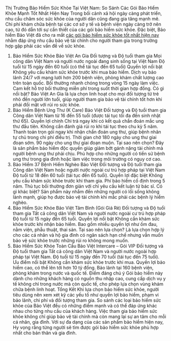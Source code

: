 Thị Trường Bảo Hiểm Sức Khỏe Tại Việt Nam: So Sánh Các Gói Bảo Hiểm Khỏe Mạnh Tốt Nhất Hiện Nay
Trong bối cảnh xã hội ngày càng phát triển, nhu cầu chăm sóc sức khỏe của người dân cũng đang gia tăng mạnh mẽ. Chi phí khám chữa bệnh tại các cơ sở y tế và bệnh viện ngày càng trở nên cao, từ đó dẫn tới sự cần thiết của các gói bảo hiểm sức khỏe. Đặc biệt, Bảo hiểm Bảo Việt đã cho ra mắt [các gói bảo hiểm sức khỏe tốt nhất hiện nay](https://baoviettructuyen.vn/tim-hieu-ve-cac-goi-bao-hiem-suc-khoe-tot-nhat-hien-nay-id766.html) nhằm đáp ứng nhu cầu bảo vệ tài chính cho người tham gia trong trường hợp gặp phải các vấn đề về sức khỏe.

1. Bảo Hiểm Sức Khỏe Bảo Việt An Gia
Đối tượng và Độ tuổi tham gia
Mọi công dân Việt Nam và người nước ngoài đang sinh sống tại Việt Nam
Độ tuổi từ 15 ngày đến 60 tuổi (có thể tái tục đến 65 tuổi)
Quyền lợi nổi bật
Không yêu cầu khám sức khỏe trước khi mua bảo hiểm.
Dịch vụ bảo lãnh 24/7 với mạng lưới hơn 200 bệnh viện, phòng khám chất lượng cao trên toàn quốc.
Bồi thường nhanh chóng trong vòng 15 ngày làm việc.
Cam kết hỗ trợ bồi thường miễn phí trong suốt thời gian hợp đồng.
Có gì nổi bật? Bảo Việt An Gia là lựa chọn linh hoạt cho mọi đối tượng từ trẻ nhỏ đến người lớn tuổi, giúp người tham gia bảo vệ tài chính tốt hơn khi phải đối mặt với rủi ro sức khỏe.
2. Bảo Hiểm Bệnh Ung Thư (K Care) Bảo Việt
Đối tượng và Độ tuổi tham gia
Công dân Việt Nam từ 16 đến 55 tuổi (được tái tục tối đa đến sinh nhật thứ 65).
Quyền lợi chính
Chi trả ngay khi có kết quả chẩn đoán mắc ung thư đầu tiên.
Không cần đánh giá rủi ro khi tái tục theo chu kỳ 5 năm.
Thanh toán trọn gói ngay khi nhận chẩn đoán ung thư, giúp bệnh nhân tự chủ trong chi phí điều trị.
Thời gian chờ
180 ngày cho ung thư giai đoạn sớm.
90 ngày cho ung thư giai đoạn muộn.
Tại sao nên chọn? Đây là sản phẩm bảo hiểm độc quyền giúp giảm bớt gánh nặng tài chính mà người bệnh ung thư phải chịu. Phù hợp cho những người có tiền sử bệnh ung thư trong gia đình hoặc làm việc trong môi trường có nguy cơ cao.
3. Bảo Hiểm 37 Bệnh Hiểm Nghèo Bảo Việt
Đối tượng và Độ tuổi tham gia
Công dân Việt Nam hoặc người nước ngoài cư trú hợp pháp tại Việt Nam
Độ tuổi từ 18 đến 60 tuổi (tái tục đến 65 tuổi).
Quyền lợi đặc biệt
Không yêu cầu khám sức khỏe trước khi tham gia.
Phí bảo hiểm cố định trong 5 năm.
Thủ tục bồi thường đơn giản với chỉ yêu cầu kết luận từ bác sĩ.
Có gì khác biệt? Sản phẩm này nhắm đến những người có lối sống không lành mạnh, giúp họ được bảo vệ tài chính khi mắc phải các bệnh lý hiểm nghèo.
4. Bảo Hiểm Sức Khỏe Bảo Việt Tâm Bình (Gói Giá Rẻ)
Đối tượng và Độ tuổi tham gia
Tất cả công dân Việt Nam và người nước ngoài cư trú hợp pháp
Độ tuổi từ 15 ngày đến 65 tuổi.
Quyền lợi nổi bật
Không cần khám sức khỏe trước khi nhận bảo hiểm.
Bao gồm nhiều quyền lợi như ốm đau, nằm viện, phẫu thuật, thai sản.
Tại sao nên lựa chọn? Là lựa chọn hợp lý cho các cá nhân và hộ gia đình có ngân sách hạn chế nhưng vẫn muốn bảo vệ sức khỏe trước những rủi ro không mong muốn.
5. Bảo Hiểm Sức Khỏe Toàn Cầu Bảo Việt Intercare – Gói VIP
Đối tượng và Độ tuổi tham gia
Tất cả công dân Việt Nam và người nước ngoài hợp pháp tại Việt Nam.
Độ tuổi từ 15 ngày đến 70 tuổi (tái tục đến 75 tuổi).
Ưu điểm nổi bật
Không cần khám sức khỏe trước khi mua.
Quyền lợi bảo hiểm cao, có thể lên tới hơn 10 tỷ đồng.
Bảo lãnh tại 160 bệnh viện, phòng khám trong nước và quốc tế.
Điểm đáng chú ý Gói bảo hiểm này dành cho những khách hàng có nguồn thu nhập cao, cung cấp dịch vụ y tế không chỉ trong nước mà còn quốc tế, cho phép lựa chọn vùng khám chữa bệnh linh hoạt.
Tổng Kết
Khi lựa chọn bảo hiểm sức khỏe, người tiêu dùng nên xem xét kỹ các yếu tố như quyền lợi bảo hiểm, phạm vi bảo lãnh, chi phí và đối tượng tham gia. So sánh các loại bảo hiểm sức khỏe của Bảo Việt đều có những điểm mạnh và có thể đáp ứng khác nhau cho từng nhu cầu của khách hàng.
Việc tham gia bảo hiểm sức khỏe không chỉ giúp bảo vệ tài chính mà còn mang lại sự an tâm cho mỗi cá nhân, gia đình. Với sự đa dạng của các sản phẩm bảo hiểm hiện nay, Hy vọng rằng từng người sẽ tìm được gói bảo hiểm sức khỏe phù hợp nhất cho bản thân và gia đình.

[](https://)